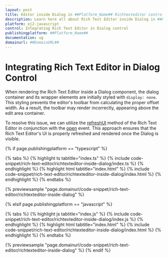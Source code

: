 ```yaml
---
layout: post
title: Editor inside Dialog in ##Platform_Name## Richtexteditor control | Syncfusion
description: Learn here all about Rich Text Editor inside Dialog in ##Platform_Name## Rich text editor control of Syncfusion Essential JS 2 and more.
platform: ej2-javascript
control: Integrating Rich Text Editor in Dialog control 
publishingplatform: ##Platform_Name##
documentation: ug
domainurl: ##DomainURL##
---
```


# Integrating Rich Text Editor in Dialog Control

When rendering the Rich Text Editor inside a Dialog component, the dialog container and its wrapper elements are initially styled with `display: none`. This styling prevents the editor's toolbar from calculating the proper offset width. As a result, the toolbar may render incorrectly, appearing above the edit area container.

To resolve this issue, we can utilize the [refreshUI](https://helpej2.syncfusion.com/documentation/api/rich-text-editor/#refreshui) method of the Rich Text Editor in conjunction with the [open](https://ej2.syncfusion.com/documentation/api/dialog/#open) event. This approach ensures that the Rich Text Editor's UI is properly refreshed and rendered once the Dialog is visible.

{% if page.publishingplatform == "typescript" %}

{% tabs %}
{% highlight ts tabtitle="index.ts" %}
{% include code-snippet/rich-text-editor/richtexteditor-inside-dialog/index.ts %}
{% endhighlight %}
{% highlight html tabtitle="index.html" %}
{% include code-snippet/rich-text-editor/richtexteditor-inside-dialog/index.html %}
{% endhighlight %}
{% endtabs %}
        
{% previewsample "page.domainurl/code-snippet/rich-text-editor/richtexteditor-inside-dialog" %}

{% elsif page.publishingplatform == "javascript" %}

{% tabs %}
{% highlight js tabtitle="index.js" %}
{% include code-snippet/rich-text-editor/richtexteditor-inside-dialog/index.js %}
{% endhighlight %}
{% highlight html tabtitle="index.html" %}
{% include code-snippet/rich-text-editor/richtexteditor-inside-dialog/index.html %}
{% endhighlight %}
{% endtabs %}

{% previewsample "page.domainurl/code-snippet/rich-text-editor/richtexteditor-inside-dialog" %}
{% endif %}